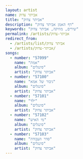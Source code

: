 ```yaml
---
layout: artist
name: אביתר צדוק
title: "אביתר צדוק"
description: "דף האמן אביתר צדוק"
keywords: "שירים, מוזיקה, אביתר צדוק"
permalink: /artists/אביתר-צדוק
redirect_from:
  - /artists/list/אביתר צדוק
  - /artists/אביתר-צדוק/
songs:
  - number: "57099"
    name: "אמת"
    album: "סינגלים"
    artist: "אביתר צדוק"
  - number: "57100"
    name: "גיבור של אמא"
    album: "סינגלים"
    artist: "אביתר צדוק"
  - number: "57101"
    name: "ילד"
    album: "סינגלים"
    artist: "אביתר צדוק"
  - number: "57102"
    name: "מי האיש"
    album: "סינגלים"
    artist: "אביתר צדוק"
  - number: "57103"
    name: "סדר העבודה"
    album: "סינגלים"
    artist: "אביתר צדוק"
---
```

